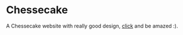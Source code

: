 # Chessecake
A Chessecake website with really good design, [click](https://fector101.github.io/Chessecake/) and be amazed :).
